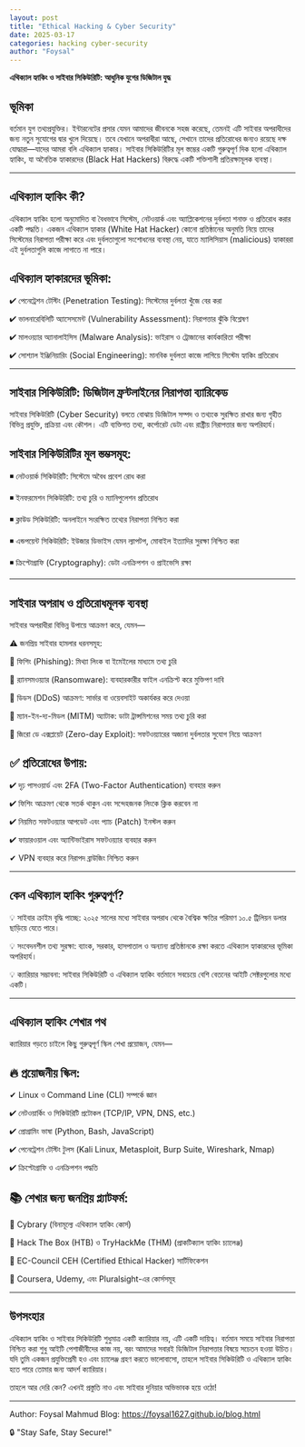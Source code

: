 ```yaml
---
layout: post
title: "Ethical Hacking & Cyber Security"
date: 2025-03-17
categories: hacking cyber-security
author: "Foysal"
---
```



 **এথিক্যাল হ্যাকিং ও সাইবার সিকিউরিটি: আধুনিক যুগের ডিজিটাল যুদ্ধ**

## ভূমিকা

বর্তমান যুগ তথ্যপ্রযুক্তির। ইন্টারনেটের প্রসার যেমন আমাদের জীবনকে সহজ করেছে, তেমনই এটি সাইবার অপরাধীদের জন্য নতুন সুযোগের দ্বার খুলে দিয়েছে। তবে যেখানে অপরাধীরা আছে, সেখানে তাদের প্রতিরোধের জন্যও রয়েছে দক্ষ যোদ্ধারা—যাদের আমরা বলি এথিক্যাল হ্যাকার। সাইবার সিকিউরিটির মূল স্তম্ভের একটি গুরুত্বপূর্ণ দিক হলো এথিক্যাল হ্যাকিং, যা অনৈতিক হ্যাকারদের (Black Hat Hackers) বিরুদ্ধে একটি শক্তিশালী প্রতিরক্ষামূলক ব্যবস্থা।


---

## এথিক্যাল হ্যাকিং কী?

এথিক্যাল হ্যাকিং হলো অনুমোদিত বা বৈধভাবে সিস্টেম, নেটওয়ার্ক এবং অ্যাপ্লিকেশনের দুর্বলতা শনাক্ত ও প্রতিরোধ করার একটি পদ্ধতি। একজন এথিক্যাল হ্যাকার (White Hat Hacker) কোনো প্রতিষ্ঠানের অনুমতি নিয়ে তাদের সিস্টেমের নিরাপত্তা পরীক্ষা করে এবং দুর্বলতাগুলো সংশোধনের ব্যবস্থা নেয়, যাতে ম্যালিসিয়াস (malicious) হ্যাকাররা এই দুর্বলতাগুলি কাজে লাগাতে না পারে।

## এথিক্যাল হ্যাকারদের ভূমিকা:

✔ পেনেট্রেশন টেস্টিং (Penetration Testing): সিস্টেমের দুর্বলতা খুঁজে বের করা

✔ ভালনারেবিলিটি অ্যাসেসমেন্ট (Vulnerability Assessment): নিরাপত্তার ঝুঁকি বিশ্লেষণ

✔ মালওয়্যার অ্যানালাইসিস (Malware Analysis): ভাইরাস ও ট্রোজানের কার্যকারিতা পরীক্ষা

✔ সোশ্যাল ইঞ্জিনিয়ারিং (Social Engineering): মানবিক দুর্বলতা কাজে লাগিয়ে সিস্টেম হ্যাকিং প্রতিরোধ


---

## সাইবার সিকিউরিটি: ডিজিটাল ফ্রন্টলাইনের নিরাপত্তা ব্যারিকেড

সাইবার সিকিউরিটি (Cyber Security) বলতে বোঝায় ডিজিটাল সম্পদ ও তথ্যকে সুরক্ষিত রাখার জন্য গৃহীত বিভিন্ন প্রযুক্তি, প্রক্রিয়া এবং কৌশল। এটি ব্যক্তিগত তথ্য, কর্পোরেট ডেটা এবং রাষ্ট্রীয় নিরাপত্তার জন্য অপরিহার্য।

## সাইবার সিকিউরিটির মূল স্তম্ভসমূহ:

◾ নেটওয়ার্ক সিকিউরিটি: সিস্টেমে অবৈধ প্রবেশ রোধ করা

◾ ইনফরমেশন সিকিউরিটি: তথ্য চুরি ও ম্যানিপুলেশন প্রতিরোধ

◾ ক্লাউড সিকিউরিটি: অনলাইনে সংরক্ষিত তথ্যের নিরাপত্তা নিশ্চিত করা

◾ এন্ডপয়েন্ট সিকিউরিটি: ইউজার ডিভাইস যেমন ল্যাপটপ, মোবাইল ইত্যাদির সুরক্ষা নিশ্চিত করা

◾ ক্রিপ্টোগ্রাফি (Cryptography): ডেটা এনক্রিপশন ও প্রাইভেসি রক্ষা


---

## সাইবার অপরাধ ও প্রতিরোধমূলক ব্যবস্থা

সাইবার অপরাধীরা বিভিন্ন উপায়ে আক্রমণ করে, যেমন—

⚠ জনপ্রিয় সাইবার হামলার ধরনসমূহ:

🔴 ফিশিং (Phishing): মিথ্যা লিংক বা ইমেইলের মাধ্যমে তথ্য চুরি

🔴 র‍্যানসমওয়্যার (Ransomware): ব্যবহারকারীর ফাইল এনক্রিপ্ট করে মুক্তিপণ দাবি

🔴 ডিডস (DDoS) আক্রমণ: সার্ভার বা ওয়েবসাইট অকার্যকর করে দেওয়া

🔴 ম্যান-ইন-দ্য-মিডল (MITM) অ্যাটাক: ডাটা ট্রান্সমিশনের সময় তথ্য চুরি করা

🔴 জিরো ডে এক্সপ্লয়েট (Zero-day Exploit): সফটওয়্যারের অজানা দুর্বলতার সুযোগ নিয়ে আক্রমণ

## ✅ প্রতিরোধের উপায়:

✔ দৃঢ় পাসওয়ার্ড এবং 2FA (Two-Factor Authentication) ব্যবহার করুন

✔ ফিশিং আক্রমণ থেকে সতর্ক থাকুন এবং সন্দেহজনক লিংকে ক্লিক করবেন না

✔ নিয়মিত সফটওয়্যার আপডেট এবং প্যাচ (Patch) ইনস্টল করুন

✔ ফায়ারওয়াল এবং অ্যান্টিভাইরাস সফটওয়্যার ব্যবহার করুন

✔ VPN ব্যবহার করে নিরাপদ ব্রাউজিং নিশ্চিত করুন


---

## কেন এথিক্যাল হ্যাকিং গুরুত্বপূর্ণ?

💡 সাইবার ক্রাইম বৃদ্ধি পাচ্ছে: ২০২৫ সালের মধ্যে সাইবার অপরাধ থেকে বৈশ্বিক ক্ষতির পরিমাণ ১০.৫ ট্রিলিয়ন ডলার ছাড়িয়ে যেতে পারে।

💡 সংবেদনশীল তথ্য সুরক্ষা: ব্যাংক, সরকার, হাসপাতাল ও অন্যান্য প্রতিষ্ঠানকে রক্ষা করতে এথিক্যাল হ্যাকারদের ভূমিকা অপরিহার্য।

💡 ক্যারিয়ার সম্ভাবনা: সাইবার সিকিউরিটি ও এথিক্যাল হ্যাকিং বর্তমানে সবচেয়ে বেশি বেতনের আইটি সেক্টরগুলোর মধ্যে একটি।


---

## এথিক্যাল হ্যাকিং শেখার পথ

ক্যারিয়ার গড়তে চাইলে কিছু গুরুত্বপূর্ণ স্কিল শেখা প্রয়োজন, যেমন—

## 🔥 প্রয়োজনীয় স্কিল:

✔ Linux ও Command Line (CLI) সম্পর্কে জ্ঞান

✔ নেটওয়ার্কিং ও সিকিউরিটি প্রটোকল (TCP/IP, VPN, DNS, etc.)

✔ প্রোগ্রামিং ভাষা (Python, Bash, JavaScript)

✔ পেনেট্রেশন টেস্টিং টুলস (Kali Linux, Metasploit, Burp Suite, Wireshark, Nmap)

✔ ক্রিপ্টোগ্রাফি ও এনক্রিপশন পদ্ধতি

## 📚 শেখার জন্য জনপ্রিয় প্ল্যাটফর্ম:

🔹 Cybrary (বিনামূল্যে এথিক্যাল হ্যাকিং কোর্স)

🔹 Hack The Box (HTB) ও TryHackMe (THM) (প্রাকটিক্যাল হ্যাকিং চ্যালেঞ্জ)

🔹 EC-Council CEH (Certified Ethical Hacker) সার্টিফিকেশন

🔹 Coursera, Udemy, এবং Pluralsight-এর কোর্সসমূহ


---

## উপসংহার

এথিক্যাল হ্যাকিং ও সাইবার সিকিউরিটি শুধুমাত্র একটি ক্যারিয়ার নয়, এটি একটি দায়িত্ব। বর্তমান সময়ে সাইবার নিরাপত্তা নিশ্চিত করা শুধু আইটি পেশাজীবীদের কাজ নয়, বরং আমাদের সবারই ডিজিটাল নিরাপত্তার বিষয়ে সচেতন হওয়া উচিত। যদি তুমি একজন প্রযুক্তিপ্রেমী হও এবং চ্যালেঞ্জ গ্রহণ করতে ভালোবাসো, তাহলে সাইবার সিকিউরিটি ও এথিক্যাল হ্যাকিং হতে পারে তোমার জন্য আদর্শ ক্যারিয়ার।

তাহলে আর দেরি কেন? এখনই প্রস্তুতি নাও এবং সাইবার দুনিয়ার অভিভাবক হয়ে ওঠো!


---

Author: Foysal Mahmud
Blog: https://foysal1627.github.io/blog.html

🔒 "Stay Safe, Stay Secure!"

